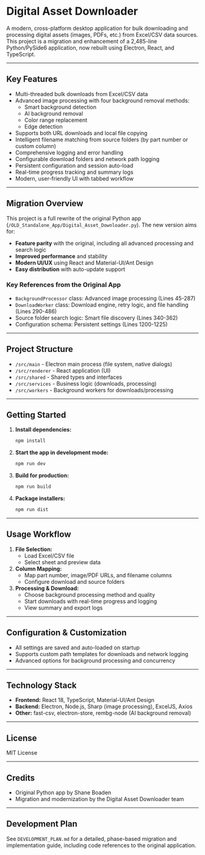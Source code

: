 # Digital Asset Downloader

A modern, cross-platform desktop application for bulk downloading and processing digital assets (images, PDFs, etc.) from Excel/CSV data sources. This project is a migration and enhancement of a 2,485-line Python/PySide6 application, now rebuilt using Electron, React, and TypeScript.

---

## Key Features

- Multi-threaded bulk downloads from Excel/CSV data
- Advanced image processing with four background removal methods:
  - Smart background detection
  - AI background removal
  - Color range replacement
  - Edge detection
- Supports both URL downloads and local file copying
- Intelligent filename matching from source folders (by part number or custom column)
- Comprehensive logging and error handling
- Configurable download folders and network path logging
- Persistent configuration and session auto-load
- Real-time progress tracking and summary logs
- Modern, user-friendly UI with tabbed workflow

---

## Migration Overview

This project is a full rewrite of the original Python app (`/OLD_Standalone_App/Digital_Asset_Downloader.py`). The new version aims for:
- **Feature parity** with the original, including all advanced processing and search logic
- **Improved performance** and stability
- **Modern UI/UX** using React and Material-UI/Ant Design
- **Easy distribution** with auto-update support

### Key References from the Original App
- `BackgroundProcessor` class: Advanced image processing (Lines 45-287)
- `DownloadWorker` class: Download engine, retry logic, and file handling (Lines 290-486)
- Source folder search logic: Smart file discovery (Lines 340-362)
- Configuration schema: Persistent settings (Lines 1200-1225)

---

## Project Structure

- `/src/main` - Electron main process (file system, native dialogs)
- `/src/renderer` - React application (UI)
- `/src/shared` - Shared types and interfaces
- `/src/services` - Business logic (downloads, processing)
- `/src/workers` - Background workers for downloads/processing

---

## Getting Started

1. **Install dependencies:**
   ```sh
   npm install
   ```
2. **Start the app in development mode:**
   ```sh
   npm run dev
   ```
3. **Build for production:**
   ```sh
   npm run build
   ```
4. **Package installers:**
   ```sh
   npm run dist
   ```

---

## Usage Workflow

1. **File Selection:**
   - Load Excel/CSV file
   - Select sheet and preview data
2. **Column Mapping:**
   - Map part number, image/PDF URLs, and filename columns
   - Configure download and source folders
3. **Processing & Download:**
   - Choose background processing method and quality
   - Start downloads with real-time progress and logging
   - View summary and export logs

---

## Configuration & Customization

- All settings are saved and auto-loaded on startup
- Supports custom path templates for downloads and network logging
- Advanced options for background processing and concurrency

---

## Technology Stack

- **Frontend:** React 18, TypeScript, Material-UI/Ant Design
- **Backend:** Electron, Node.js, Sharp (image processing), ExcelJS, Axios
- **Other:** fast-csv, electron-store, rembg-node (AI background removal)

---

## License

MIT License

---

## Credits

- Original Python app by Shane Boaden
- Migration and modernization by the Digital Asset Downloader team

---

## Development Plan

See `DEVELOPMENT_PLAN.md` for a detailed, phase-based migration and implementation guide, including code references to the original application.
